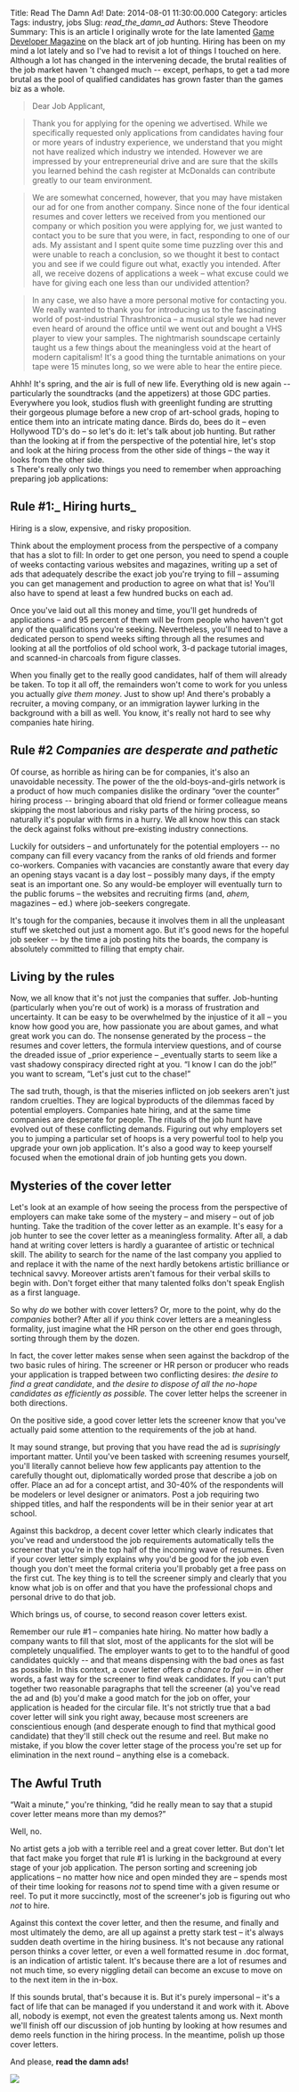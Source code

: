 Title: Read The Damn Ad!
Date: 2014-08-01 11:30:00.000
Category: articles
Tags: industry, jobs
Slug: _read_the_damn_ad_
Authors: Steve Theodore
Summary: This is an article I originally wrote for the late lamented [Game Developer Magazine](http://www.gamasutra.com/features/game-developer-magazine/) on the black art of  job hunting.  Hiring has been on my mind a lot lately and so I've had to revisit a lot of things I touched on here.  Although a lot has changed in the intervening decade, the brutal realities of the job market haven 't changed much -- except, perhaps, to get a tad more brutal as the pool of qualified candidates has grown faster than the games biz as a whole.   
  
  


>Dear Job Applicant,

>Thank you for applying for the opening we advertised. While we specifically requested only applications from candidates having four or more years of industry experience, we understand that you might not have realized which industry we intended. However we are impressed by your entrepreneurial drive and are sure that the skills you learned behind the cash register at McDonalds can contribute greatly to our team environment.

>We are somewhat concerned, however, that you may have mistaken our ad for one from another company. Since none of the four identical resumes and cover letters we received from you mentioned our company or which position you were applying for, we just wanted to contact you to be sure that you were, in fact, responding to one of our ads.  My assistant and I spent quite some time puzzling over this and were unable to reach a conclusion, so we thought it best to contact you and see if we could figure out what, exactly you intended. After all, we receive dozens of applications a week – what excuse could we have for giving each one less than our undivided attention? 

>In any case, we also have a more personal motive for contacting you. We really wanted to thank you for introducing us to the fascinating world of post-industrial Thrashtronica – a musical style we had never even heard of around the office until we went out and bought a VHS player to view your samples. The nightmarish soundscape certainly taught us a few things about the meaningless void at the heart of modern capitalism! It's a good thing the turntable animations on your tape were 15 minutes long, so we were able to hear the entire piece.   


Ahhh! It's spring, and the air is full of new life.  Everything old is new again -- particularly the soundtracks (and the appetizers) at those GDC parties. Everywhere you look, studios flush with greenlight funding are strutting their gorgeous plumage before a new crop of art-school grads, hoping to entice them into an intricate mating dance. Birds do, bees do it – even Hollywood TD's do – so let's do it: let's talk about job hunting. But rather than the looking at if from the perspective of the potential hire, let's stop and look at the hiring process from the other side of things – the way it looks from the other side.   
s
There's really only two things you need to remember when approaching preparing  job applications:


## Rule #1:_ Hiring hurts_

Hiring is a slow, expensive, and risky proposition.  
  
Think about the employment process from the perspective of a company that has a slot to fill: In order to get one person, you need to spend a couple of weeks contacting various websites and magazines, writing up a set of ads that adequately describe the exact job you're trying to fill – assuming you can get management and production to agree on what that is! You'll also have to spend at least a few hundred bucks on each ad.  
  
Once you've laid out all this money and time, you'll get hundreds of applications – and 95 percent of them will be from people who haven't got any of the qualifications you're seeking. Nevertheless, you'll need to have a dedicated person to spend weeks sifting through all the resumes and looking at all the portfolios of old school work, 3-d package tutorial images, and scanned-in charcoals from figure classes.  
  
When you finally get to the really good candidates, half of them will already be taken. To top it all off, the remainders won't come to work for you unless you actually _give them money_. Just to show up! And there's probably a recruiter, a moving company, or an immigration laywer lurking in the background with a bill as well. You know, it's really not hard to see why companies hate hiring.

## Rule #2 _Companies are desperate and pathetic_

Of course, as horrible as hiring can be for companies, it's also an unavoidable necessity.  The power of the the old-boys-and-girls network is a product of how much companies dislike the ordinary “over the counter” hiring process -- bringing aboard that old friend or former colleague means skipping the most laborious and risky parts of the hiring process, so naturally it's popular with firms in a hurry. We all know how this can stack the deck against folks without pre-existing industry connections.  
  
Luckily for outsiders – and unfortunately for the potential employers --  no company can fill every vacancy from the ranks of old friends and former co-workers. Companies with vacancies are constantly aware that every day an opening stays vacant is a day lost – possibly many days, if the empty seat is an important one. So any would-be employer will eventually turn to the public forums – the websites and recruiting firms (and, *ahem,* magazines – ed.) where job-seekers congregate.  
  
It's tough for the companies, because it involves them in all the unpleasant stuff we sketched out just a moment ago. But it's good news for the hopeful job seeker --  by the time a job posting hits the boards, the company is absolutely committed to filling that empty chair.

## Living by the rules

Now, we all know that it's not just the companies that suffer. Job-hunting (particularly when you're out of work) is a morass of frustration and uncertainty. It can be easy to be overwhelmed by the injustice of it all – you know how good you are, how passionate you are about games, and what great work you can do. The nonsense generated by the process – the resumes and cover letters, the formula interview questions, and of course the dreaded issue of _prior experience – _eventually starts to seem like a vast shadowy conspiracy directed right at you. “I know I can do the job!” you want to scream, “Let's just cut to the chase!” 


The sad truth, though, is that the miseries inflicted on job seekers aren't just random cruelties. They are logical byproducts of the dilemmas faced by potential employers. Companies hate hiring, and at the same time companies are desperate for people.  The rituals of the job hunt have evolved out of these conflicting demands. Figuring out why employers set you to jumping a particular set of hoops is a very powerful tool to help you upgrade your own job application. It's also a good way to keep yourself focused when the emotional drain of job hunting gets you down.

## Mysteries of the cover letter

Let's look at an example of how seeing the process from the perspective of employers can make take some of the mystery – and misery – out of job hunting. Take the tradition of the cover letter as an example. It's easy for a job hunter to see the cover letter as a meaningless formality. After all, a dab hand at writing cover letters is hardly a guarantee of artistic or technical skill.  The ability to search for the name of the last company you applied to and replace it with the name of the next hardly betokens artistic brilliance or technical savvy. Moreover artists aren't famous for their verbal skills to begin with.  Don't forget either that many talented folks don't speak English as a first language.  
  
So why _do_ we bother with cover letters? Or, more to the point, why do the _companies_ bother? After all if _you_ think cover letters are a meaningless formality, just imagine what the HR person on the other end goes through, sorting through them by the dozen. 

In fact, the cover letter makes sense when seen against the backdrop of the two basic rules of hiring. The screener or HR person or producer who reads your application is trapped between two conflicting desires: _the desire to find a great candidate_, and _the desire to dispose of all the no-hope candidates as efficiently as possible._  The cover letter helps the screener in both directions.

On the positive side, a good cover letter lets the screener know that you've actually paid some attention to the requirements of the job at hand.  
  
It may sound strange, but proving that you have read the ad is *suprisingly* important matter. Until you've been tasked with screening resumes yourself, you'll literally cannot believe how few applicants pay attention to the carefully thought out, diplomatically worded prose that describe a job on offer. Place an ad for a concept artist, and 30-40% of the respondents will be modelers or level designer or animators. Post a job requiring two shipped titles, and half the respondents will be in their senior year at art school.  
  
Against this backdrop, a decent cover letter which clearly indicates that you've read and understood the job requirements automatically tells the screener that you're in the top half of the incoming wave of resumes. Even if your cover letter simply explains why you'd be good for the job even though you don't meet the formal criteria you'll probably get a free pass on the first cut. The key thing is to tell the screener simply and clearly that you know what job is on offer and that you have the professional chops and personal drive to do that job. 

Which brings us, of course, to second reason cover letters exist.  
  
Remember our rule #1 – companies hate hiring. No matter how badly a company wants to fill that slot, most of the applicants for the slot will be completely unqualified. The employer wants to get to to the handful of good candidates quickly  -- and that means dispensing with the bad ones as fast as possible. In this context, a cover letter offers _a chance to fail_ -– in other words, a fast way for the screener to find weak candidates.  If you can't put together two reasonable paragraphs that tell the screener (a) you've read the ad and (b) you'd make a good match for the job on offer,  your application is headed for the circular file. It's not strictly true that a bad cover letter will sink you right away, because most screeners are conscientious enough (and desperate enough to find that mythical good candidate) that they'll still check out the resume and reel. But make no mistake, if you blow the cover letter stage of the process you're set up for elimination in the next round – anything else is a comeback.

## The Awful Truth


“Wait a minute,” you're thinking, “did he really mean to say that a stupid cover letter means more than my demos?”  
  
Well, no.  
  
No artist gets a job with a terrible reel and a great cover letter. But don't let that fact make you forget that rule #1 is lurking in the background at every stage of your job application. The person sorting and screening job applications – no matter how nice and open minded they are –  spends most of their time looking for reasons _not_ to spend time with a given resume or reel. To put it more succinctly, most of the screener's job is figuring out who _not_ to hire.  
  
Against this context the cover letter, and then the resume, and finally and most ultimately the demo, are all up against a pretty stark test – it's always sudden death overtime in the hiring business. It's not because any rational person thinks a cover letter, or even a well formatted resume in .doc format, is an indication of artistic talent. It's because there are a lot of resumes and not much time, so every niggling detail can become an excuse to move on to the next item in the in-box. 

If this sounds brutal, that's because it is. But it's purely impersonal – it's a fact of life that can be managed if you understand it and work with it. Above all, nobody is exempt, not even the greatest talents among us. Next month we'll finish off our discussion of job hunting by looking at how resumes and demo reels function in the hiring process. In the meantime, polish up those cover letters. 

And please, **read the damn ads!**  
  

[![](http://cdn.gagbay.com/2013/12/after_months_of_unsuccessful_job_hunting_this_is_how_i_imagine_every_hr_department_that_emails_me-398855.jpg)](http://cdn.gagbay.com/2013/12/after_months_of_unsuccessful_job_hunting_this_is_how_i_imagine_every_hr_department_that_emails_me-398855.jpg)

  


